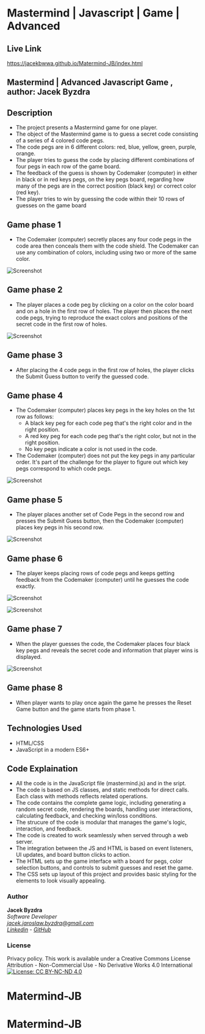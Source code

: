 # Mastermind | Javascript | Game | Advanced

## Live Link
https://jacekbwwa.github.io/Matermind-JB/index.html

## Mastermind | Advanced Javascript Game , author: Jacek Byzdra  

## Description 
- The project presents a Mastermind game for one player.  
- The object of the Mastermind game is to guess a secret code consisting of a series of 4 colored code pegs.
- The code pegs are in 6 different colors: red, blue, yellow, green, purple, orange.
- The player tries to guess the code by placing different combinations of four pegs in each row of the game board.
- The feedback of the guess is shown by Codemaker (computer) in either in black or in red keys pegs, on the key pegs board, regarding how many of the pegs are in the correct position (black key) or correct color (red key).
- The player tries to win by guessing the code within their 10 rows of guesses on the game board

## Game phase 1  
- The Codemaker (computer) secretly places any four code pegs in the code area then conceals them with the code shield. The Codemaker can use any combination of colors, including using two or more of the same color.

![Screenshot](screenshot1.png)

## Game phase 2  
- The player places a code peg by clicking on a color on the color board and on a hole in the first row of holes. The player then places the next code pegs, trying to reproduce the exact colors and positions of the secret code in the first row of holes.

![Screenshot](screenshot2.png)

## Game phase 3
- After placing the 4 code pegs in the first row of holes, the player clicks the Submit Guess button to verify the guessed code.

## Game phase 4
- The Codemaker (computer) places key pegs in the key holes on the 1st row as follows:
  - A black  key peg for each code peg that's the right color and in the right position.
  - A red key peg for each code peg that's the right color, but not in the right position.
  - No key pegs indicate a color is not used in the code.
- The Codemaker (computer) does not put the key pegs in any particular order. It's part of the challenge for the player to figure out which key pegs correspond to which code pegs. 

![Screenshot](screenshot3.png)

## Game phase 5
- The player places another set of Code Pegs in the second row and presses the Submit Guess button, then the Codemaker (computer) places key pegs in his second row. 

![Screenshot](screenshot4.png)

## Game phase 6

- The player keeps placing rows of code pegs and keeps getting feedback from the Codemaker (computer) until he guesses the code exactly. 

![Screenshot](screenshot5.png)

![Screenshot](screenshot6.png)

## Game phase 7
- When the player guesses the code, the Codemaker places four black key pegs and reveals the secret code and information that player wins is displayed.

![Screenshot](screenshot7.png)

## Game phase 8
- When player wants to play once again the game he presses the Reset Game button and the game starts from phase 1.

## Technologies Used
- HTML/CSS
- JavaScript in a modern ES6+

## Code Explaination
- All the code is in the JavaScript file (mastermind.js) and in the sript. 
- The code is based on JS classes, and static methods for direct calls. Each class with methods reflects related operations.
- The code contains the complete game logic, including generating a random secret code, rendering the boards, handling user interactions, calculating feedback, and checking win/loss conditions.
- The strucure of the code is modular that manages the game's logic, interaction, and feedback.
- The code is created to work seamlessly when served through a web server.
- The integration between the JS and HTML is based on event listeners, UI updates, and board button clicks to action.
- The HTML sets up the game interface with a board for pegs, color selection buttons, and controls to submit guesses and reset the game.
- The CSS sets up layout  of this project and provides basic styling for the elements to look visually appealing.

### Author

**Jacek Byzdra**  
*Software Developer  
jacek.jaroslaw.byzdra@gmail.com  
[Linkedin](https://www.linkedin.com/in/jacek-byzdra/) - [GitHub](https://github.com/jacekbwwa)*

### License
Privacy policy. This work is available under a Creative Commons License Attribution - Non-Commercial Use - No Derivative Works 4.0 International
[![License: CC BY-NC-ND 4.0](https://licensebuttons.net/l/by-nc-nd/4.0/80x15.png)](https://creativecommons.org/licenses/by-nc-nd/4.0/)


# Matermind-JB
# Matermind-JB
